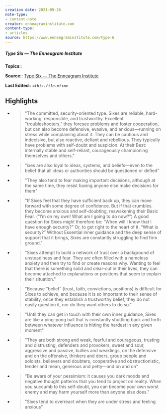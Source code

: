 ```yaml
---
creation date: 2021-09-26
note-type:
- content-note
creator: enneagraminstitute.com
content-type: 
- articles
source: https://www.enneagraminstitute.com/type-6
---
```

##### Type Six — The Enneagram Institute

**Topics**::  

**Source**:: [Type Six — The Enneagram Institute](https://www.enneagraminstitute.com/type-6)

**Last Edited**:: *`=this.file.mtime`*

## Highlights
- > "The committed, security-oriented type. Sixes are reliable, hard-working, responsible, and trustworthy. Excellent "troubleshooters," they foresee problems and foster cooperation, but can also become defensive, evasive, and anxious—running on stress while complaining about it. They can be cautious and indecisive, but also reactive, defiant and rebellious. They typically have problems with self-doubt and suspicion. At their Best: internally stable and self-reliant, courageously championing themselves and others." 

- > "ixes are also loyal to ideas, systems, and beliefs—even to the belief that all ideas or authorities should be questioned or defied" 

- > "They also tend to fear making important decisions, although at the same time, they resist having anyone else make decisions for them" 

- > "If Sixes feel that they have sufficient back up, they can move forward with some degree of confidence. But if that crumbles, they become anxious and self-doubting, reawakening their Basic Fear. (“I’m on my own! What am I going to do now?”) A good question for Sixes might therefore be: “When will I know that I have enough security?” Or, to get right to the heart of it, “What is security?” Without Essential inner guidance and the deep sense of support that it brings, Sixes are constantly struggling to find firm ground." 

- > "Sixes attempt to build a network of trust over a background of unsteadiness and fear. They are often filled with a nameless anxiety and then try to find or create reasons why. Wanting to feel that there is something solid and clear-cut in their lives, they can become attached to explanations or positions that seem to explain their situation." 

- > "Because “belief” (trust, faith, convictions, positions) is difficult for Sixes to achieve, and because it is so important to their sense of stability, once they establish a trustworthy belief, they do not easily question it, nor do they want others to do so." 

- > "Until they can get in touch with their own inner guidance, Sixes are like a ping-pong ball that is constantly shuttling back and forth between whatever influence is hitting the hardest in any given moment" 

- > "They are both strong and weak, fearful and courageous, trusting and distrusting, defenders and provokers, sweet and sour, aggressive and passive, bullies and weaklings, on the defensive and on the offensive, thinkers and doers, group people and soloists, believers and doubters, cooperative and obstructionistic, tender and mean, generous and petty—and on and on" 

- > "Be aware of your pessimism: it causes you dark moods and negative thought patterns that you tend to project on reality. When you succumb to this self-doubt, you can become your own worst enemy and may harm yourself more than anyone else does." 

- > "Sixes tend to overreact when they are under stress and feeling anxious" 

